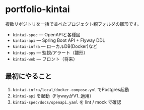 # portfolio-kintai

複数リポジトリを一括で並べたプロジェクト親フォルダの雛形です。

- `kintai-spec` — OpenAPIと各種図
- `kintai-api` — Spring Boot API + Flyway DDL
- `kintai-infra` — ローカルDB(Docker)など
- `kintai-ops` — 監視/アラート（雛形）
- `kintai-web` — フロント（将来）

## 最初にやること
1. `kintai-infra/local/docker-compose.yml` でPostgres起動  
2. `kintai-api` を起動（FlywayがV1..適用）  
3. `kintai-spec/docs/openapi.yaml` を lint / mock で確認
